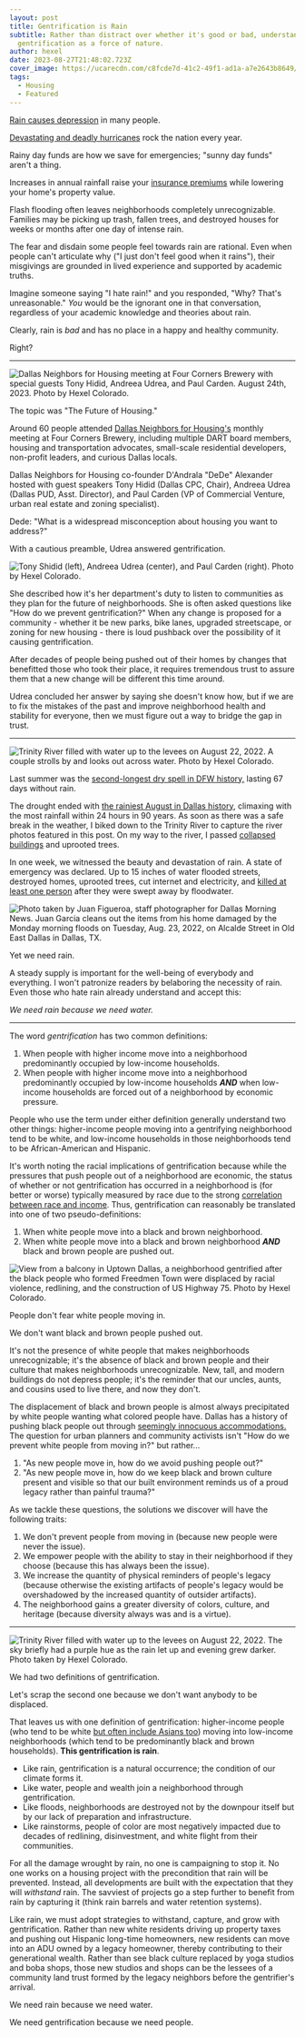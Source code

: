 ```yaml
---
layout: post
title: Gentrification is Rain
subtitle: Rather than distract over whether it's good or bad, understand
  gentrification as a force of nature.
author: hexel
date: 2023-08-27T21:48:02.723Z
cover_image: https://ucarecdn.com/c8fcde7d-41c2-49f1-ad1a-a7e2643b8649/
tags:
  - Housing
  - Featured
---
```

[Rain causes depression](https://www.webmd.com/balance/features/can-rainy-days-really-get-you-down) in many people.

[Devastating and deadly hurricanes](https://www.cnn.com/2023/08/20/weather/hurricane-hilary-california-southwest-tropical-storm-sunday/index.html) rock the nation every year.

Rainy day funds are how we save for emergencies; "sunny day funds" aren't a thing.

Increases in annual rainfall raise your [insurance premiums](https://www.valuepenguin.com/flood-insurance/flood-zones-affect-insurance-premiums#:~:text=Your%20flood%20insurance%20rate%20is,your%20home%27s%20risk%20of%20flooding.) while lowering your home's property value.

Flash flooding often leaves neighborhoods completely unrecognizable. Families may be picking up trash, fallen trees, and destroyed houses for weeks or months after one day of intense rain.

The fear and disdain some people feel towards rain are rational. Even when people can't articulate why ("I just don't feel good when it rains"), their misgivings are grounded in lived experience and supported by academic truths.

Imagine someone saying "I hate rain!" and you responded, "Why? That's unreasonable." *You* would be the ignorant one in that conversation, regardless of your academic knowledge and theories about rain.

Clearly, rain is *bad* and has no place in a happy and healthy community.

Right?

- - -

![Dallas Neighbors for Housing meeting at Four Corners Brewery with special guests Tony Hidid, Andreea Udrea, and Paul Carden. August 24th, 2023. Photo by Hexel Colorado.](https://ucarecdn.com/c3f2c264-9882-4e11-ac50-54c2381f70dc/ "Dallas Neighbors for Housing meeting at Four Corners Brewery with special guests Tony Hidid, Andreea Udrea, and Paul Carden. August 24th, 2023.")

The topic was "The Future of Housing."

Around 60 people attended [Dallas Neighbors for Housing's](https://www.dallasneighborsforhousing.org/) monthly meeting at Four Corners Brewery, including multiple DART board members, housing and transportation advocates, small-scale residential developers, non-profit leaders, and curious Dallas locals.

Dallas Neighbors for Housing co-founder D'Andrala "DeDe" Alexander hosted with guest speakers Tony Hidid (Dallas CPC, Chair), Andreea Udrea (Dallas PUD, Asst. Director), and Paul Carden (VP of Commercial Venture, urban real estate and zoning specialist).

Dede: "What is a widespread misconception about housing you want to address?"

With a cautious preamble, Udrea answered gentrification.

![Tony Shidid (left), Andreea Udrea (center), and Paul Carden (right). Photo by Hexel Colorado.](https://ucarecdn.com/eba6f087-8565-4298-b7be-56ce87a3b058/ "Tony Shidid (left), Andreea Udrea (center), and Paul Carden (right)")

She described how it's her department's duty to listen to communities as they plan for the future of neighborhoods. She is often asked questions like "How do we prevent gentrification?" When any change is proposed for a community - whether it be new parks, bike lanes, upgraded streetscape, or zoning for new housing - there is loud pushback over the possibility of it causing gentrification.

After decades of people being pushed out of their homes by changes that benefitted those who took their place, it requires tremendous trust to assure them that a new change will be different this time around.

Udrea concluded her answer by saying she doesn't know how, but if we are to fix the mistakes of the past and improve neighborhood health and stability for everyone, then we must figure out a way to bridge the gap in trust.

- - -

![Trinity River filled with water up to the levees on August 22, 2022. A couple strolls by and looks out across water. Photo by Hexel Colorado.](https://ucarecdn.com/c93b20fd-2bae-419a-aed5-23c31bcb67ed/ "Trinity River filled with water up to the levees on August 22, 2022. A couple strolls by and looks out across water.")

Last summer was the [second-longest dry spell in DFW history,](https://www.dallasnews.com/news/weather/2022/08/10/dallas-fort-worth-officially-ends-67-day-streak-without-rainfall/) lasting 67 days without rain.

The drought ended with [the rainiest August in Dallas history](https://www.star-telegram.com/news/local/fort-worth/article264814169.html), climaxing with the most rainfall within 24 hours in 90 years. As soon as there was a safe break in the weather, I biked down to the Trinity River to capture the river photos featured in this post. On my way to the river, I passed [collapsed buildings](https://www.nbcdfw.com/news/local/dallas-showers-lead-to-partial-construction-collapse/3064377/) and uprooted trees.

In one week, we witnessed the beauty and devastation of rain. A state of emergency was declared. Up to 15 inches of water flooded streets, destroyed homes, uprooted trees, cut internet and electricity, and [killed at least one person](https://www.dallasnews.com/news/weather/2022/08/25/dallas-fort-worth-flood-caused-as-much-as-6-billion-in-damages/) after they were swept away by floodwater.

![Photo taken by Juan Figueroa, staff photographer for Dallas Morning News. Juan Garcia cleans out the items from his home damaged by the Monday morning floods on Tuesday, Aug. 23, 2022, on Alcalde Street in Old East Dallas in Dallas, TX.](https://dmn-dallas-news-prod.cdn.arcpublishing.com/resizer/fuY_QEuoetrxjD88UoER7gZzLLo=/1660x934/smart/filters:no_upscale()/cloudfront-us-east-1.images.arcpublishing.com/dmn/7GCZBVOTTBAGRLMZJ53AAFNRT4.jpg "Photo taken by Juan Figueroa, staff photographer for Dallas Morning News. Juan Garcia cleans out the items from his home damaged by the Monday morning floods on Tuesday, Aug. 23, 2022, on Alcalde Street in Old East Dallas in Dallas, TX.")

Yet we need rain.

A steady supply is important for the well-being of everybody and everything. I won't patronize readers by belaboring the necessity of rain. Even those who hate rain already understand and accept this:

*We need rain because we need water.*

- - -

The word *gentrification* has two common definitions:

1. When people with higher income move into a neighborhood predominantly occupied by low-income households.
2. When people with higher income move into a neighborhood predominantly occupied by low-income households ***AND*** when low-income households are forced out of a neighborhood by economic pressure.

People who use the term under either definition generally understand two other things: higher-income people moving into a gentrifying neighborhood tend to be white, and low-income households in those neighborhoods tend to be African-American and Hispanic.

It's worth noting the racial implications of gentrification because while the pressures that push people out of a neighborhood are economic, the status of whether or not gentrification has occurred in a neighborhood is (for better or worse) typically measured by race due to the strong [correlation between race and income](https://home.treasury.gov/news/featured-stories/racial-inequality-in-the-united-states#:~:text=In%20addition%2C%20Black%20and%20Hispanic,as%20shown%20in%20Figure%204.). Thus, gentrification can reasonably be translated into one of two pseudo-definitions:

1. When white people move into a black and brown neighborhood.
2. When white people move into a black and brown neighborhood ***AND*** black and brown people are pushed out.

![View from a balcony in Uptown Dallas, a neighborhood gentrified after the black people who formed Freedmen Town were displaced by racial violence, redlining, and the construction of US Highway 75. Photo by Hexel Colorado.](https://ucarecdn.com/639dc58d-361a-4edc-9fde-7b67b4b346b2/ "View from a balcony in Uptown Dallas, a neighborhood gentrified after the black people who formed Freedmen Town were displaced by racial violence, redlining, and the construction of US Highway 75.")

People don't fear white people moving in.

We don't want black and brown people pushed out.

It's not the presence of white people that makes neighborhoods unrecognizable; it's the absence of black and brown people and their culture that makes neighborhoods unrecognizable. New, tall, and modern buildings do not depress people; it's the reminder that our uncles, aunts, and cousins used to live there, and now they don't.

The displacement of black and brown people is almost always precipitated by white people wanting what colored people have. Dallas has a history of pushing black people out through [seemingly innocuous accommodations.](https://www.texasobserver.org/dallas-hidden-history-of-terror/) The question for urban planners and community activists isn't "How do we prevent white people from moving in?" but rather...

1. "As new people move in, how do we avoid pushing people out?"
2. "As new people move in, how do we keep black and brown culture present and visible so that our built environment reminds us of a proud legacy rather than painful trauma?" 

As we tackle these questions, the solutions we discover will have the following traits:

1. We don't prevent people from moving in (because new people were never the issue).
2. We empower people with the ability to stay in their neighborhood if they choose (because this has always been the issue).
3. We increase the quantity of physical reminders of people's legacy (because otherwise the existing artifacts of people's legacy would be overshadowed by the increased quantity of outsider artifacts).
4. The neighborhood gains a greater diversity of colors, culture, and heritage (because diversity always was and is a virtue).

- - -

![Trinity River filled with water up to the levees on August 22, 2022. The sky briefly had a purple hue as the rain let up and evening grew darker. Photo taken by Hexel Colorado.](https://ucarecdn.com/3e016662-3930-4123-a5b8-8c1773307ccb/ "Trinity River filled with water up to the levees on August 22, 2022. The sky briefly had a purple hue as the rain let up and evening grew darker.")

We had two definitions of gentrification.

Let's scrap the second one because we don't want anybody to be displaced. 

That leaves us with one definition of gentrification: higher-income people (who tend to be white [but often include Asians too](https://home.treasury.gov/news/featured-stories/racial-inequality-in-the-united-states#:~:text=In%20addition%2C%20Black%20and%20Hispanic,as%20shown%20in%20Figure%204.)) moving into low-income neighborhoods (which tend to be predominantly black and brown households). **This gentrification is rain**.

* Like rain, gentrification is a natural occurrence; the condition of our climate forms it.
* Like water, people and wealth join a neighborhood through gentrification.
* Like floods, neighborhoods are destroyed not by the downpour itself but by our lack of preparation and infrastructure.
* Like rainstorms, people of color are most negatively impacted due to decades of redlining, disinvestment, and white flight from their communities.

For all the damage wrought by rain, no one is campaigning to stop it. No one works on a housing project with the precondition that rain will be prevented. Instead, all developments are built with the expectation that they will *withstand* rain. The savviest of projects go a step further to benefit from rain by capturing it (think rain barrels and water retention systems).

Like rain, we must adopt strategies to withstand, capture, and grow with gentrification. Rather than new white residents driving up property taxes and pushing out Hispanic long-time homeowners, new residents can move into an ADU owned by a legacy homeowner, thereby contributing to their generational wealth. Rather than see black culture replaced by yoga studios and boba shops, those new studios and shops can be the lessees of a community land trust formed by the legacy neighbors before the gentrifier's arrival.

We need rain because we need water.

We need gentrification because we need people.
